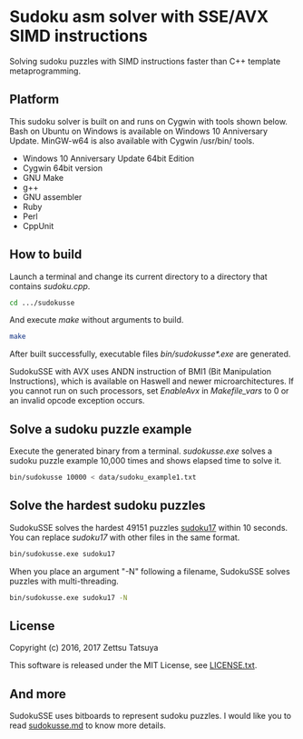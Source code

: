 # Sudoku asm solver with SSE/AVX SIMD instructions

Solving sudoku puzzles with SIMD instructions faster than C++ template metaprogramming.

## Platform

This sudoku solver is built on and runs on Cygwin with tools shown
below. Bash on Ubuntu on Windows is available on Windows 10
Anniversary Update.  MinGW-w64 is also available with Cygwin /usr/bin/
tools.

* Windows 10 Anniversary Update 64bit Edition
* Cygwin 64bit version
* GNU Make
* g++
* GNU assembler
* Ruby
* Perl
* CppUnit

## How to build

Launch a terminal and change its current directory to a directory
that contains _sudoku.cpp_.

```bash
cd .../sudokusse
```

And execute _make_ without arguments to build.

```bash
make
```

After built successfully, executable files _bin/sudokusse*.exe_ are generated.

SudokuSSE with AVX uses ANDN instruction of BMI1 (Bit Manipulation
Instructions), which is available on Haswell and newer
microarchitectures. If you cannot run on such processors, set
_EnableAvx_ in _Makefile_vars_ to 0 or an invalid opcode
exception occurs.

## Solve a sudoku puzzle example

Execute the generated binary from a terminal. _sudokusse.exe_ solves a
sudoku puzzle example 10,000 times and shows elapsed time to solve it.

```bash
bin/sudokusse 10000 < data/sudoku_example1.txt
```

## Solve the hardest sudoku puzzles

SudokuSSE solves the hardest 49151 puzzles
[sudoku17](http://staffhome.ecm.uwa.edu.au/~00013890/sudoku17) within
10 seconds. You can replace _sudoku17_ with other files in the same
format.

```bash
bin/sudokusse.exe sudoku17
```

When you place an argument "-N" following a filename, SudokuSSE
solves puzzles with multi-threading.

```bash
bin/sudokusse.exe sudoku17 -N
```

## License

Copyright (c) 2016, 2017 Zettsu Tatsuya

This software is released under the MIT License, see [LICENSE.txt](LICENSE.txt).

## And more

SudokuSSE uses bitboards to represent sudoku puzzles.
I would like you to read [sudokusse.md](sudokusse.md) to know more details.
